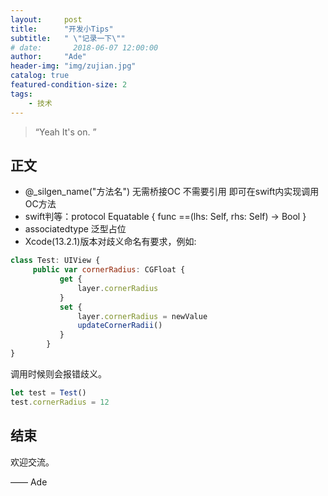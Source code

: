 ```yaml
---
layout:     post
title:      "开发小Tips"
subtitle:   " \"记录一下\""
# date:       2018-06-07 12:00:00
author:     "Ade"
header-img: "img/zujian.jpg"
catalog: true
featured-condition-size: 2
tags:
    - 技术
---
```


> “Yeah It's on. ”


## 正文
*  @_silgen_name("方法名") 无需桥接OC 不需要引用 即可在swift内实现调用OC方法
*  swift判等：protocol Equatable {
    func ==(lhs: Self, rhs: Self) -> Bool
}
*  associatedtype 泛型占位
*  Xcode(13.2.1)版本对歧义命名有要求，例如:
```js
class Test: UIView {
     public var cornerRadius: CGFloat {
           get {
               layer.cornerRadius
           }
           set {
               layer.cornerRadius = newValue
               updateCornerRadii()
           }
        }
}
```
调用时候则会报错歧义。
```js
let test = Test()
test.cornerRadius = 12
```


## 结束

欢迎交流。

—— Ade 


